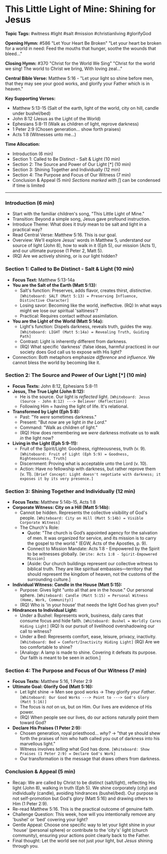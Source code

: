 # This Little Light of Mine: Shining for Jesus

**Topic Tags:** #witness #light #salt #mission #christianliving #glorifyGod

**Opening Hymn:** #586 "Let Your Heart Be Broken" "Let your heart be broken for
a world in need: Feed the mouths that hunger, soothe the wounds that bleed..."

**Closing Hymn:** #370 "Christ for the World We Sing" "Christ for the world we
sing! The world to Christ we bring, With loving zeal..."

**Central Bible Verse:** Matthew 5:16 - "Let your light so shine before men,
that they may see your good works, and glorify your Father which is in heaven."

**Key Supporting Verses:**

- Matthew 5:13-15 (Salt of the earth, light of the world, city on hill, candle
  under bushel/bed)
- John 8:12 (Jesus as the Light of the World)
- Ephesians 5:8-11 (Walk as children of light, reprove darkness)
- 1 Peter 2:9 (Chosen generation... show forth praises)
- Acts 1:8 (Witnesses unto me...)

**Time Allocation:**

- Introduction (6 min)
- Section 1: Called to Be Distinct - Salt & Light (10 min)
- Section 2: The Source and Power of Our Light [*] (10 min)
- Section 3: Shining Together and Individually (12 min)
- Section 4: The Purpose and Focus of Our Witness (7 min)
- Conclusion & Appeal (5 min) _Sections marked with [_] can be condensed if time
  is limited

---

### Introduction (6 min)

- Start with the familiar children's song, "This Little Light of Mine."
- Transition: Beyond a simple song, Jesus gave profound instruction.
- Introduce Theme: What does it _truly_ mean to be salt and light in a practical
  way?
- Read Central Verse: Matthew 5:16. This is our goal.
- Overview: We'll explore Jesus' words in Matthew 5, understand our source of
  light (John 8), how to walk in it (Eph 5), our mission (Acts 1), and our
  ultimate purpose (1 Peter 2, Matt 5).
- (RQ) Are we actively shining, or is our light hidden?

### Section 1: Called to Be Distinct - Salt & Light (10 min)

- **Focus Text:** Matthew 5:13-14a
- **You are the Salt of the Earth (Matt 5:13):**
  - Salt's function: Preserves, adds flavor, creates thirst, _distinctive_.
    `[Whiteboard: SALT (Matt 5:13) = Preserving Influence, Distinctive Character]`
  - Losing savor: Becoming like the world, ineffective. (RQ) In what ways might
    we lose our spiritual 'saltiness'?
  - Practical: Requires contact _without_ assimilation.
- **You are the Light of the World (Matt 5:14a):**
  - Light's function: Dispels darkness, reveals truth, guides the way.
    `[Whiteboard: LIGHT (Matt 5:14a) = Revealing Truth, Guiding Path]`
  - Contrast: Light is inherently different from darkness.
  - (RQ) What specific 'darkness' (false ideas, harmful practices) in our
    society does God call us to expose with His light?
- Connection: Both metaphors emphasize _difference_ and _influence_. We cannot
  bless the world by becoming like it.

### Section 2: The Source and Power of Our Light [*] (10 min)

- **Focus Texts:** John 8:12, Ephesians 5:8-11
- **Jesus, The True Light (John 8:12):**
  - He is the source. Our light is _reflected_ light.
    `[Whiteboard: Jesus (Source - John 8:12) ---> Believer (Reflection)]`
  - Following Him = having the light of life. It's relational.
- **Transformed by Light (Eph 5:8):**
  - Past: "Ye _were_ sometimes darkness."
  - Present: "But _now_ are ye light _in the Lord_."
  - Command: "Walk as children of light."
  - (RQ) How does remembering we _were_ darkness motivate us to walk _in_ the
    light now?
- **Living in the Light (Eph 5:9-11):**
  - Fruit of the Spirit/Light: Goodness, righteousness, truth (v. 9).
    `[Whiteboard: Fruit of Light (Eph 5:9) = Goodness, Righteousness, Truth]`
  - Discernment: Proving what is acceptable unto the Lord (v. 10).
  - Action: Have no fellowship with darkness, but rather reprove them (v. 11).
    `[Brief Concept: Light doesn't negotiate with darkness; it exposes it by its very presence.]`

### Section 3: Shining Together and Individually (12 min)

- **Focus Texts:** Matthew 5:14b-15, Acts 1:8
- **Corporate Witness: City on a Hill (Matt 5:14b):**
  - Cannot be hidden. Represents the collective visibility of God's people.
    `[Whiteboard: City on Hill (Matt 5:14b) = Visible Corporate Witness]`
  - The Church's Role:
    - Quote: "The church is God’s appointed agency for the salvation of men. It
      was organized for service, and its mission is to carry the gospel to the
      world." (EGW, Acts of the Apostles, p. 9).
    - Connect to Mission Mandate: Acts 1:8 - Empowered by the Spirit to be
      witnesses globally. `[Write: Acts 1:8 - Spirit-Empowered Mission]`
    - [Aside: Our church buildings represent our collective witness to biblical
      truth. They are like spiritual embassies—territory that should represent
      the kingdom of heaven, not the customs of the surrounding culture.]
- **Individual Witness: Candle in the House (Matt 5:15):**
  - Purpose: Gives light "unto all that are in the house." Our personal sphere.
    `[Whiteboard: Candle (Matt 5:15) = Personal Witness (Home, Work, Community)]`
  - (RQ) Who is 'in your house' that needs the light God has given you?
- **Hindrances to Individual Light:**
  - Under a Bushel: Represents work, business, daily cares that consume focus
    and hide faith. `[Whiteboard: Bushel = Worldly Cares Hiding Light]` (RQ) Is
    our pursuit of livelihood overshadowing our call to witness?
  - Under a Bed: Represents comfort, ease, leisure, privacy, inactivity.
    `[Whiteboard: Bed = Comfort/Inactivity Hiding Light]` (RQ) Are we too
    comfortable to shine?
  - [Analogy: A lamp is made to shine. Covering it defeats its purpose. Our
    faith is meant to be seen in action.]

### Section 4: The Purpose and Focus of Our Witness (7 min)

- **Focus Texts:** Matthew 5:16, 1 Peter 2:9
- **Ultimate Goal: Glorify God (Matt 5:16):**
  - Let light shine -> Men see good works -> They glorify _your Father_.
    `[Whiteboard: Our Good Works ---> Point to ---> God's Glory (Matt 5:16)]`
  - The focus is _not_ on us, but on Him. Our lives are evidence of His power.
  - (RQ) When people see our lives, do our actions naturally point them toward
    God?
- **Declare His Praises (1 Peter 2:9):**
  - Chosen generation, royal priesthood... _why?_ -> "that ye should shew forth
    the praises of him who hath called you out of darkness into his marvellous
    light."
  - Witness involves _telling_ what God has done.
    `[Whiteboard: Show Praises (1 Peter 2:9) = Declare God's Work]`
  - Our transformation _is_ the message that draws others from darkness.

### Conclusion & Appeal (5 min)

- Recap: We are called by Christ to be distinct (salt/light), reflecting His
  light (John 8), walking in truth (Eph 5). We shine corporately (city) and
  individually (candle), avoiding hindrances (bushel/bed). Our purpose is not
  self-promotion but God's glory (Matt 5:16) and drawing others to Him (1 Peter
  2:9).
- Re-read Matthew 5:16. This is the practical outcome of genuine faith.
- Challenge Question: This week, how will you intentionally remove any 'bushel'
  or 'bed' covering your light?
- Gentle Appeal: Choose one specific way to let your light shine in your 'house'
  (personal sphere) or contribute to the 'city's' light (church community),
  ensuring your actions point clearly back to the Father.
- Final thought: Let the world see not just _your_ light, but _Jesus_ shining
  through you.
